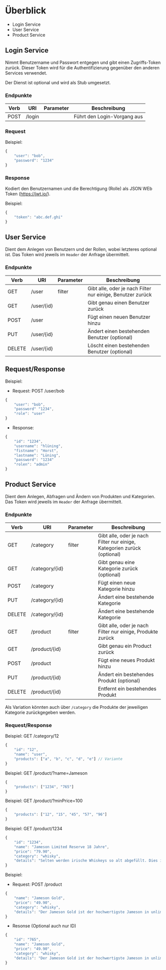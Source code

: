 # Überblick
- Login Service
- User Service
- Product Service

## Login Service
Nimmt Benutzername und Passwort entgegen und gibt einen Zugriffs-Token zurück. Dieser Token wird für die Authentifizierung gegenüber den anderen Services verwendet.

Der Dienst ist optional und wird als Stub umgesetzt.

### Endpunkte
| Verb | URI | Parameter | Beschreibung |
|------|-----|-----------|--------------|
| POST | /login |  | Führt den Login-Vorgang aus |

### Request
Beispiel:

```javascript
{
    "user": "bob",
    "password": "1234"
}
```

### Response
Kodiert den Benutzernamen und die Berechtigung (Rolle) als JSON WEb Token (https://jwt.io/).

Beispiel:

```javascript
{
    "token": "abc.def.ghi"
}
```

## User Service
Dient dem Anlegen von Benutzern und der Rollen, wobei letzteres optional ist. Das Token wird jeweils im `Header` der Anfrage übermittelt.

### Endpunkte
| Verb | URI | Parameter | Beschreibung |
|------|-----|-----------|--------------|
| GET  | /user      | filter | Gibt alle, oder je nach Filter nur einige, Benutzer zurück |
| GET  | /user/{id} |  | Gibt genau einen Benutzer zurück |
| POST | /user      |  | Fügt einen neuen Benutzer hinzu |
| PUT  | /user/{id} |  | Ändert einen bestehenden Benutzer (optional) |
| DELETE  | /user/{id} |  | Löscht einen bestehenden Benutzer (optional) |

## Request/Response
Beispiel:
- Request: POST /user/bob

```javascript
{
    "user": "bob",
    "password" "1234",
    "role": "user"
}
```

- Response:

```javascript
{
    "id": "1234",
    "username": "hlüning",
    "fistname": "Horst",
    "lastname": "Lüning",
    "password": "1234"
    "rolen": "admin"
}
```

## Product Service
Dient dem Anlegen, Abfragen und Ändern von Produkten und Kategorien. Das Token wird jeweils im `Header` der Anfrage übermittelt.

### Endpunkte
| Verb | URI | Parameter | Beschreibung |
|------|-----|-----------|--------------|
| GET  | /category      | filter | Gibt alle, oder je nach Filter nur einige, Kategorien zurück (optional) |
| GET  | /category/{id} |  | Gibt genau eine Kategorie zurück (optional) |
| POST | /category      |  | Fügt einen neue Kategorie hinzu |
| PUT  | /category/{id} |  | Ändert eine bestehende Kategorie |
| DELETE  | /category/{id} |  | Ändert eine bestehende Kategorie |
| GET  | /product      | filter | Gibt alle, oder je nach Filter nur einige, Produkte zurück |
| GET  | /product/{id} |  | Gibt genau ein Product zurück |
| POST | /product      |  | Fügt eine neues Produkt hinzu |
| PUT  | /product/{id} |  | Ändert ein bestehendes Produkt (optional) |
| DELETE  | /product/{id} |  | Entfernt ein bestehendes Produkt |

Als Variation könnten auch über `/category` die Produkte der jeweiligen Kategorie zurückgegeben werden.

### Request/Response
Beispiel: GET /category/12

```javascript
{
    "id": "12",
    "name": "user",
    "products": ["a", "b", "c", "d", "e"] // Variante
}
```

Beispiel: GET /product/?name=Jameson

```javascript
{
    "products": ["1234", "765"]
}
```

Beispiel: GET /product/?minPrice=100

```javascript
{
    "products": ["12", "15", "45", "57", "96"]
}
```

Beispiel: GET /product/1234

```javascript
{
    "id": "1234",
    "name": "Jameson Limited Reserve 18 Jahre",
    "price": "79.90",
    "category": "whisky",
    "details": "Selten werden irische Whiskeys so alt abgefüllt. Dies ist eine Komposition lang gereifter irischer Whiskeys. Sicherlich einer der besten Whiskeys aus Irland."
}
```

Beispiel:
- Request: POST /product

```javascript
{
    "name": "Jameson Gold",
    "price": "49.90",
    "category": "whisky",
    "details": "Der Jameson Gold ist der hochwertigste Jameson in unlimitierter Abfüllung. Ein frischer Whiskey mit komplexen Pot Still Charakter, der durch eine Portion Sherryfass Whiskey abgemildert wird. Der Abgang ist lang und kräftig."
}
```
- Resonse (Optional auch nur ID)

```javascript
{
    "id": "765",
    "name": "Jameson Gold",
    "price": "49.90",
    "category": "whisky",
    "details": "Der Jameson Gold ist der hochwertigste Jameson in unlimitierter Abfüllung. Ein frischer Whiskey mit komplexen Pot Still Charakter, der durch eine Portion Sherryfass Whiskey abgemildert wird. Der Abgang ist lang und kräftig."
}
```